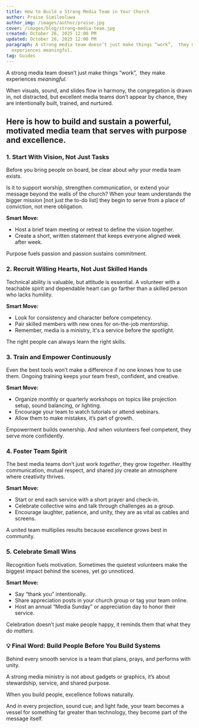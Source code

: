 ```yaml
---
title: How to Build a Strong Media Team in Your Church
author: Praise Simileoluwa
author_img: /images/author/praise.jpg
cover: /images/blog/strong-media-team.jpg
created: October 26, 2025 12:00 PM
updated: October 26, 2025 12:00 PM
paragraph: A strong media team doesn’t just make things “work”,  they make
  experiences meaningful.
tag: Guides
---
```


A strong media team doesn’t just make things “work”,  they make experiences *meaningful*.

When visuals, sound, and slides flow in harmony, the congregation is drawn in, not distracted, but excellent media teams don’t appear by chance, they are intentionally built, trained, and nurtured.

## Here is how to build and sustain a powerful, motivated media team that serves with purpose and excellence.

### **1. Start With Vision, Not Just Tasks**

Before you bring people on board, be clear about *why* your media team exists.

Is it to support worship, strengthen communication, or extend your message beyond the walls of the church? When your team understands the bigger mission \[not just the to-do list] they begin to serve from a place of conviction, not mere obligation.

**Smart Move:**

- Host a brief team meeting or retreat to define the vision together.
- Create a short, written statement that keeps everyone aligned week after week.

Purpose fuels passion and passion sustains commitment.

### **2. Recruit Willing Hearts, Not Just Skilled Hands**

Technical ability is valuable, but attitude is essential. A volunteer with a teachable spirit and dependable heart can go farther than a skilled person who lacks humility.

**Smart Move:**

- Look for consistency and character before competency.
- Pair skilled members with new ones for on-the-job mentorship.
- Remember, media is a ministry, it's a service before the spotlight.

The right people can always learn the right skills.

### **3. Train and Empower Continuously**

Even the best tools won’t make a difference if no one knows how to use them. Ongoing training keeps your team fresh, confident, and creative.

**Smart Move:**

- Organize monthly or quarterly workshops on topics like projection setup, sound balancing, or lighting.
- Encourage your team to watch tutorials or attend webinars.
- Allow them to make mistakes, it’s part of growth.

Empowerment builds ownership. And when volunteers feel competent, they serve more confidently.

### **4. Foster Team Spirit**

The best media teams don’t just work *together*, they grow *together*. Healthy communication, mutual respect, and shared joy create an atmosphere where creativity thrives.

**Smart Move:**

- Start or end each service with a short prayer and check-in.
- Celebrate collective wins and talk through challenges as a group.
- Encourage laughter, patience, and unity, they are as vital as cables and screens.

A united team multiplies results because excellence grows best in community.

### **5. Celebrate Small Wins**

Recognition fuels motivation. Sometimes the quietest volunteers make the biggest impact behind the scenes, yet go unnoticed.

**Smart Move:**

- Say “thank you” intentionally.
- Share appreciation posts in your church group or tag your team online.
- Host an annual “Media Sunday” or appreciation day to honor their service.

Celebration doesn’t just make people happy, it reminds them that what they do *matters*.

### **💡 Final Word: Build People Before You Build Systems**

Behind every smooth service is a team that plans, prays, and performs with unity.

A strong media ministry is not about gadgets or graphics, it’s about stewardship, service, and shared purpose.

When you build people, excellence follows naturally.

And in every projection, sound cue, and light fade, your team becomes a vessel for something far greater than technology, they become part of the message itself.
